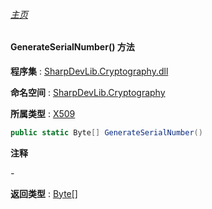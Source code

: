 ###### [主页](./Index.md "主页")

#### GenerateSerialNumber() 方法

**程序集** : [SharpDevLib.Cryptography.dll](./SharpDevLib.Cryptography.assembly.md "SharpDevLib.Cryptography.dll")

**命名空间** : [SharpDevLib.Cryptography](./SharpDevLib.Cryptography.namespace.md "SharpDevLib.Cryptography")

**所属类型** : [X509](./SharpDevLib.Cryptography.X509.md "X509")

``` csharp
public static Byte[] GenerateSerialNumber()
```

**注释**

*-*



**返回类型** : [Byte\[\]](https://learn.microsoft.com/en-us/dotnet/api/system.byte[] "Byte\[\]")


